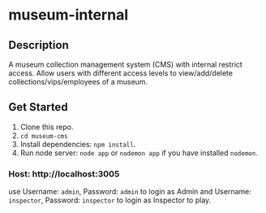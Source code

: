 # museum-internal

## Description
A museum collection management system (CMS) with internal restrict access. Allow users with different access levels to view/add/delete collections/vips/employees of a museum.

## Get Started
1. Clone this repo.
2. `cd museum-cms`
3. Install dependencies: `npm install`.
4. Run node server: `node app` or `nodemon app` if you have installed `nodemon`.

### Host: http://localhost:3005
use Username: ```admin```, Password: ```admin``` to login as Admin
and Username: ```inspector```, Password: ```inspector``` to login as Inspector to play. 
